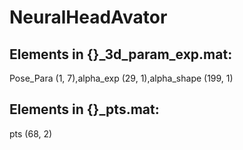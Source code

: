 # NeuralHeadAvator

## Elements in {}_3d_param_exp.mat: 
Pose_Para (1, 7),alpha_exp (29, 1),alpha_shape (199, 1)

## Elements in {}_pts.mat:
pts (68, 2)

